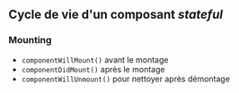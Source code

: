 ## Cycle de vie d'un composant *stateful*

### Mounting

* ``componentWillMount()`` avant le montage
* ``componentDidMount()`` après le montage
* ``componentWillUnmount()`` pour nettoyer après démontage
